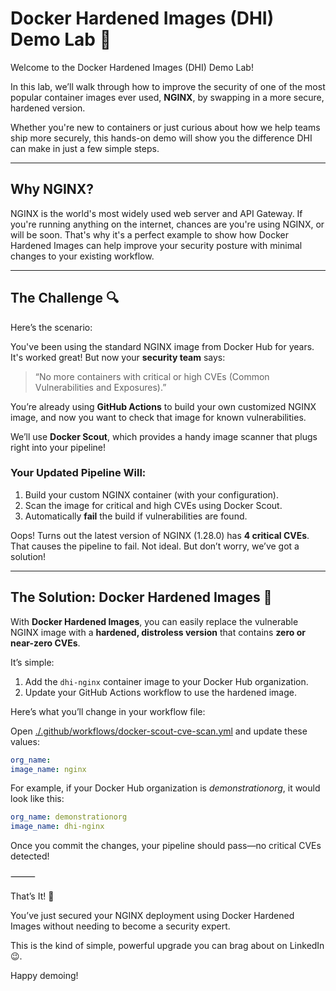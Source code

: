 # Docker Hardened Images (DHI) Demo Lab 🚀  
Welcome to the Docker Hardened Images (DHI) Demo Lab!  

In this lab, we’ll walk through how to improve the security of one of the most popular container images ever used, **NGINX**, by swapping in a more secure, hardened version.  

Whether you're new to containers or just curious about how we help teams ship more securely, this hands-on demo will show you the difference DHI can make in just a few simple steps.

---

## Why NGINX?

NGINX is the world's most widely used web server and API Gateway. If you're running anything on the internet, chances are you're using NGINX, or will be soon. That's why it's a perfect example to show how Docker Hardened Images can help improve your security posture with minimal changes to your existing workflow.

---

## The Challenge 🔍

Here’s the scenario:  

You've been using the standard NGINX image from Docker Hub for years. It's worked great! But now your **security team** says:  
> “No more containers with critical or high CVEs (Common Vulnerabilities and Exposures).”  

You’re already using **GitHub Actions** to build your own customized NGINX image, and now you want to check that image for known vulnerabilities.  

We’ll use **Docker Scout**, which provides a handy image scanner that plugs right into your pipeline!

### Your Updated Pipeline Will:
1. Build your custom NGINX container (with your configuration).
2. Scan the image for critical and high CVEs using Docker Scout.
3. Automatically **fail** the build if vulnerabilities are found.

Oops! Turns out the latest version of NGINX (1.28.0) has **4 critical CVEs**. That causes the pipeline to fail. Not ideal. But don’t worry, we’ve got a solution!

---

## The Solution: Docker Hardened Images 🎯

With **Docker Hardened Images**, you can easily replace the vulnerable NGINX image with a **hardened, distroless version** that contains **zero or near-zero CVEs**.

It’s simple:
1. Add the `dhi-nginx` container image to your Docker Hub organization.
2. Update your GitHub Actions workflow to use the hardened image.

Here’s what you’ll change in your workflow file: 

Open [./.github/workflows/docker-scout-cve-scan.yml](./.github/workflows/docker-scout-cve-scan.yml) and update these values:

```yaml
org_name: 
image_name: nginx
```

For example, if your Docker Hub organization is *demonstrationorg*, it would look like this:

```yaml
org_name: demonstrationorg
image_name: dhi-nginx
```

Once you commit the changes, your pipeline should pass—no critical CVEs detected!

⸻

That’s It! 🎉

You’ve just secured your NGINX deployment using Docker Hardened Images without needing to become a security expert.

This is the kind of simple, powerful upgrade you can brag about on LinkedIn 😉.

Happy demoing!